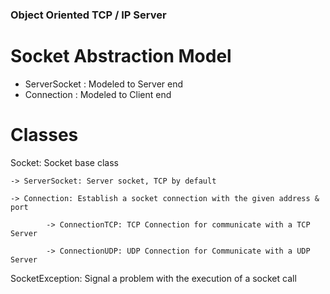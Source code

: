 ### Object Oriented TCP / IP Server

# Socket Abstraction Model

* ServerSocket : Modeled to Server end
* Connection   : Modeled to Client end

# Classes                                                                                                                                                                                                                                     
                                                                                                                                                                                                                                              
Socket: Socket base class

	-> ServerSocket: Server socket, TCP by default

	-> Connection: Establish a socket connection with the given address & port

        	-> ConnectionTCP: TCP Connection for communicate with a TCP Server

          	-> ConnectionUDP: UDP Connection for Communicate with a UDP Server

SocketException: Signal a problem with the execution of a socket call
